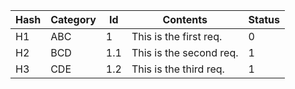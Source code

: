 |Hash|Category|Id|Contents|Status|
|---|---|---|---|---|
|H1|ABC|1|This is the first req.|0|
|H2|BCD|1.1|This is the second req.|1|
|H3|CDE|1.2|This is the third req.|1|
